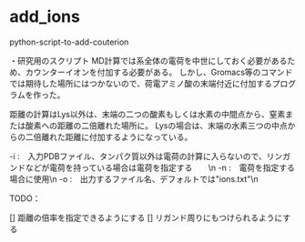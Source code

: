 # add_ions
python-script-to-add-couterion

・研究用のスクリプト
MD計算では系全体の電荷を中世にしておく必要があるため、カウンターイオンを付加する必要がある。
しかし、Gromacs等のコマンドでは期待した場所にはつかないので、荷電アミノ酸の末端付近に付加するプログラムを作った。

距離の計算はLys以外は、末端の二つの酸素もしくは水素の中間点から、窒素または酸素への距離の二倍離れた場所に。
Lysの場合は、末端の水素三つの中点からの二倍離れた距離に付加するようになっている。

-i :　入力PDBファイル、タンパク質以外は電荷の計算に入らないので、リンガンドなどが電荷を持っている場合は電荷を指定する　　\n
-n :　電荷を指定する場合に使用\n
-o :　出力するファイル名、デフォルトでは"ions.txt"\n


TODO：

 [] 距離の倍率を指定できるようにする
 [] リガンド周りにもつけられるようにする
